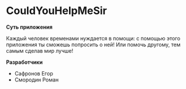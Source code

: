 # CouldYouHelpMeSir
**Суть приложения**

Каждый человек временами нуждается в помощи: с помощью этого приложения ты сможешь попросить о ней! 
Или помочь другому, тем самым сделав мир лучше!

**Разработчики**

* Сафронов Егор 
* Смородин Роман
